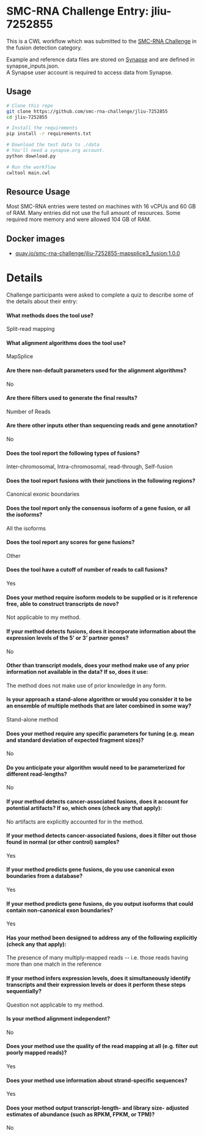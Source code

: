 SMC-RNA Challenge Entry: jliu-7252855
========================================================

This is a CWL workflow which was submitted to the [SMC-RNA Challenge][smcrna] in the fusion detection category.

Example and reference data files are stored on [Synapse][data] and are
defined in synapse_inputs.json.  
A Synapse user account is required to access data from Synapse.

Usage
--------------------------------------------------------

```bash
# Clone this repo
git clone https://github.com/smc-rna-challenge/jliu-7252855
cd jliu-7252855

# Install the requirements
pip install -r requirements.txt

# Download the test data to ./data
# You'll need a synapse.org account.
python download.py

# Run the workflow
cwltool main.cwl
```

Resource Usage
--------------------------------------------------------

Most SMC-RNA entries were tested on machines with 16 vCPUs and 60 GB of RAM.
Many entries did not use the full amount of resources.
Some required more memory and were allowed 104 GB of RAM.


Docker images
--------------------------------------------------------


- [quay.io/smc-rna-challenge/jliu-7252855-mapsplice3_fusion:1.0.0](https://quay.io/smc-rna-challenge/jliu-7252855-mapsplice3_fusion:1.0.0)





Details
========================================================

Challenge participants were asked to complete a quiz to describe some of the
details about their entry:



#### What methods does the tool use?
Split-read mapping



#### What alignment algorithms does the tool use?
MapSplice



#### Are there non-default parameters used for the alignment algorithms?
No



#### Are there filters used to generate the final results?
Number of Reads



#### Are there other inputs other than sequencing reads and gene annotation?
No



#### Does the tool report the following types of fusions?
Inter-chromosomal, Intra-chromosomal, read-through, Self-fusion



#### Does the tool report fusions with their junctions in the following regions?
Canonical exonic boundaries



#### Does the tool report only the consensus isoform of a gene fusion, or all the isoforms?
All the isoforms



#### Does the tool report any scores for gene fusions?
Other



#### Does the tool have a cutoff of number of reads to call fusions?
Yes



#### Does your method require isoform models to be supplied or is it reference free, able to construct transcripts de novo?
Not applicable to my method.



#### If your method detects fusions, does it incorporate information about the expression levels of the 5’ or 3’ partner genes?
No



#### Other than transcript models, does your method make use of any prior information not available in the data? If so, does it use:
The method does not make use of prior knowledge in any form.



#### Is your approach a stand-alone algorithm or would you consider it to be an ensemble of multiple methods that are later combined in some way?
Stand-alone method



#### Does your method require any specific parameters for tuning (e.g. mean and standard deviation of expected fragment sizes)?
No



#### Do you anticipate your algorithm would need to be parameterized for different read-lengths?
No



#### If your method detects cancer-associated fusions, does it account for potential artifacts? If so, which ones (check any that apply):
No artifacts are explicitly accounted for in the method.



#### If your method detects cancer-associated fusions, does it filter out those found in normal (or other control) samples?
Yes



#### If your method predicts gene fusions, do you use canonical exon boundaries from a database?
Yes



#### If your method predicts gene fusions, do you output isoforms that could contain non-canonical exon boundaries?
Yes



#### Has your method been designed to address any of the following explicitly (check any that apply):
The presence of many multiply-mapped reads -- i.e. those reads having more than one match in the reference



#### If your method infers expression levels, does it simultaneously identify transcripts and their expression levels or does it perform these steps sequentially?
Question not applicable to my method.



#### Is your method alignment independent?
No



#### Does your method use the quality of the read mapping at all (e.g. filter out poorly mapped reads)?
Yes



#### Does your method use information about strand-specific sequences?
Yes



#### Does your method output transcript-length- and library size- adjusted estimates of abundance (such as RPKM, FPKM, or TPM)?
No





[smcrna]: https://www.synapse.org/#!Synapse:syn2813589/wiki/401435
[data]: https://www.synapse.org/#!Synapse:syn9878841
